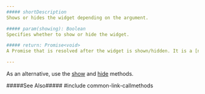 ```yaml
---
##### shortDescription
Shows or hides the widget depending on the argument.

##### param(showing): Boolean
Specifies whether to show or hide the widget.

##### return: Promise<void>
A Promise that is resolved after the widget is shown/hidden. It is a [native Promise](https://developer.mozilla.org/en-US/docs/Web/JavaScript/Reference/Global_Objects/Promise) or a [jQuery.Promise](https://api.jquery.com/Types/#Promise) when you use jQuery.

---
```

As an alternative, use the [show](/api-reference/10%20UI%20Widgets/dxActionSheet/3%20Methods/show().md '/Documentation/ApiReference/UI_Widgets/dxActionSheet/Methods/#show') and [hide](/api-reference/10%20UI%20Widgets/dxActionSheet/3%20Methods/hide().md '/Documentation/ApiReference/UI_Widgets/dxActionSheet/Methods/#hide') methods.

#####See Also#####
#include common-link-callmethods